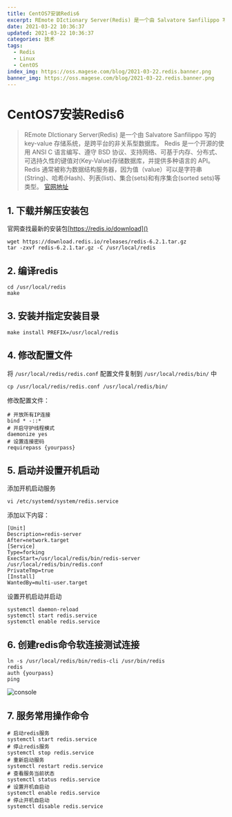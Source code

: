 ```yaml
---
title: CentOS7安装Redis6
excerpt: REmote DIctionary Server(Redis) 是一个由 Salvatore Sanfilippo 写的 key-value 存储系统，是跨平台的非关系型数据库。
date: 2021-03-22 10:36:37
updated: 2021-03-22 10:36:37
categories: 技术
tags:
  - Redis
  - Linux
  - CentOS
index_img: https://oss.magese.com/blog/2021-03-22.redis.banner.png
banner_img: https://oss.magese.com/blog/2021-03-22.redis.banner.png
---
```


# CentOS7安装Redis6

> REmote DIctionary Server(Redis) 是一个由 Salvatore Sanfilippo 写的 key-value 存储系统，是跨平台的非关系型数据库。
> Redis 是一个开源的使用 ANSI C 语言编写、遵守 BSD 协议、支持网络、可基于内存、分布式、可选持久性的键值对(Key-Value)存储数据库，并提供多种语言的 API。
> Redis 通常被称为数据结构服务器，因为值（value）可以是字符串(String)、哈希(Hash)、列表(list)、集合(sets)和有序集合(sorted sets)等类型。
> [官网地址](https://redis.io/)

## 1. 下载并解压安装包

官网查找最新的安装包[https://redis.io/download]()
```
wget https://download.redis.io/releases/redis-6.2.1.tar.gz
tar -zxvf redis-6.2.1.tar.gz -C /usr/local/redis
```

## 2. 编译redis
```
cd /usr/local/redis
make
```

## 3. 安装并指定安装目录
```
make install PREFIX=/usr/local/redis
```

## 4. 修改配置文件
将 `/usr/local/redis/redis.conf` 配置文件复制到 `/usr/local/redis/bin/` 中
```
cp /usr/local/redis/redis.conf /usr/local/redis/bin/
```
修改配置文件：
```
# 开放所有IP连接
bind * -::*
# 开启守护线程模式
daemonize yes
# 设置连接密码
requirepass {yourpass}
```

## 5. 启动并设置开机启动
添加开机启动服务
```
vi /etc/systemd/system/redis.service
```

添加以下内容：
```
[Unit]
Description=redis-server
After=network.target
[Service]
Type=forking
ExecStart=/usr/local/redis/bin/redis-server /usr/local/redis/bin/redis.conf
PrivateTmp=true
[Install]
WantedBy=multi-user.target
```

设置开机启动并启动
```
systemctl daemon-reload
systemctl start redis.service
systemctl enable redis.service
```

## 6. 创建redis命令软连接测试连接
```
ln -s /usr/local/redis/bin/redis-cli /usr/bin/redis
redis
auth {yourpass}
ping
```
![console](https://oss.magese.com/blog/2021-03-22.redis.01.png)

## 7. 服务常用操作命令
```
# 启动redis服务
systemctl start redis.service
# 停止redis服务
systemctl stop redis.service
# 重新启动服务
systemctl restart redis.service
# 查看服务当前状态
systemctl status redis.service
# 设置开机自启动
systemctl enable redis.service
# 停止开机自启动
systemctl disable redis.service
```
